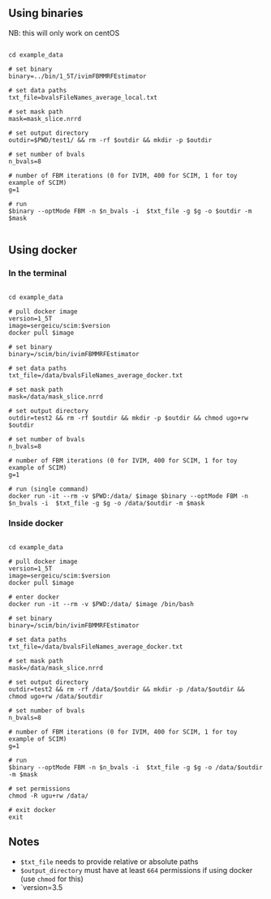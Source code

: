 ## Using binaries 

NB: this will only work on centOS

```

cd example_data 

# set binary 
binary=../bin/1_5T/ivimFBMMRFEstimator

# set data paths 
txt_file=bvalsFileNames_average_local.txt

# set mask path 
mask=mask_slice.nrrd

# set output directory 
outdir=$PWD/test1/ && rm -rf $outdir && mkdir -p $outdir

# set number of bvals 
n_bvals=8

# number of FBM iterations (0 for IVIM, 400 for SCIM, 1 for toy example of SCIM) 
g=1 

# run 
$binary --optMode FBM -n $n_bvals -i  $txt_file -g $g -o $outdir -m $mask


```

## Using docker 

### In the terminal 
```

cd example_data 

# pull docker image
version=1_5T
image=sergeicu/scim:$version
docker pull $image

# set binary
binary=/scim/bin/ivimFBMMRFEstimator

# set data paths 
txt_file=/data/bvalsFileNames_average_docker.txt

# set mask path 
mask=/data/mask_slice.nrrd

# set output directory 
outdir=test2 && rm -rf $outdir && mkdir -p $outdir && chmod ugo+rw $outdir

# set number of bvals 
n_bvals=8

# number of FBM iterations (0 for IVIM, 400 for SCIM, 1 for toy example of SCIM) 
g=1 

# run (single command)
docker run -it --rm -v $PWD:/data/ $image $binary --optMode FBM -n $n_bvals -i  $txt_file -g $g -o /data/$outdir -m $mask

```

### Inside docker 
```

cd example_data 

# pull docker image
version=1_5T
image=sergeicu/scim:$version
docker pull $image

# enter docker 
docker run -it --rm -v $PWD:/data/ $image /bin/bash 

# set binary
binary=/scim/bin/ivimFBMMRFEstimator

# set data paths 
txt_file=/data/bvalsFileNames_average_docker.txt

# set mask path 
mask=/data/mask_slice.nrrd

# set output directory 
outdir=test2 && rm -rf /data/$outdir && mkdir -p /data/$outdir && chmod ugo+rw /data/$outdir

# set number of bvals 
n_bvals=8

# number of FBM iterations (0 for IVIM, 400 for SCIM, 1 for toy example of SCIM) 
g=1 

# run 
$binary --optMode FBM -n $n_bvals -i  $txt_file -g $g -o /data/$outdir -m $mask

# set permissions 
chmod -R ugu+rw /data/

# exit docker 
exit

```



## Notes
- `$txt_file` needs to provide relative or absolute paths
- `$output_directory` must have at least `664` permissions if using docker (use `chmod` for this) 
- `version=3.5
